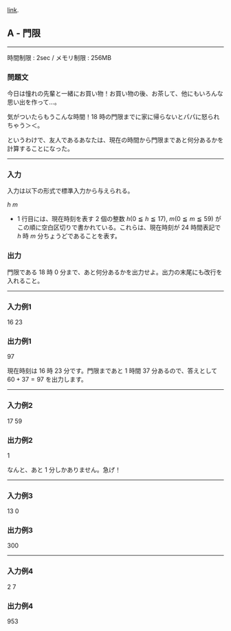 [link](http://arc027.contest.atcoder.jp/tasks/arc027_1).

## A - 門限

----------

時間制限 : 2sec / メモリ制限 : 256MB

### 問題文

今日は憧れの先輩と一緒にお買い物！お買い物の後、お茶して、他にもいろんな思い出を作って…。

気がついたらもうこんな時間！$18$ 時の門限までに家に帰らないとパパに怒られちゃう＞＜。

というわけで、友人であるあなたは、現在の時間から門限まであと何分あるかを計算することになった。

----------

### 入力

入力は以下の形式で標準入力から与えられる。

>
$h$ $m$


* $1$ 行目には、現在時刻を表す $2$ 個の整数 $h (0 ≦ h ≦ 17)$, $m (0 ≦ m ≦ 59)$ がこの順に空白区切りで書かれている。これらは、現在時刻が $24$ 時間表記で $h$ 時 $m$ 分ちょうどであることを表す。

### 出力

門限である $18$ 時 $0$ 分まで、あと何分あるかを出力せよ。出力の末尾にも改行を入れること。

----------

### 入力例1

>
16 23


### 出力例1

>
97


現在時刻は $16$ 時 $23$ 分です。門限まであと $1$ 時間 $37$ 分あるので、答えとして $60 + 37 = 97$ を出力します。

----------

### 入力例2

>
17 59


### 出力例2

>
1


なんと、あと $1$ 分しかありません。急げ！

----------

### 入力例3

>
13 0


### 出力例3

>
300


----------

### 入力例4

>
2 7


### 出力例4

>
953


